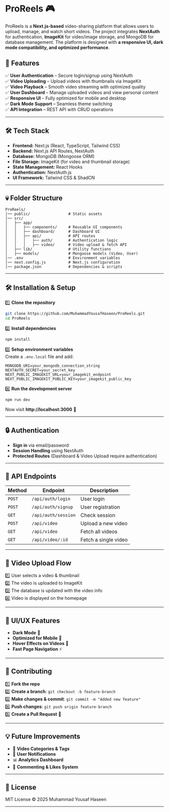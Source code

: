 # ProReels 🎮  

ProReels is a **Next.js-based** video-sharing platform that allows users to upload, manage, and watch short videos. The project integrates **NextAuth** for authentication, **ImageKit** for video/image storage, and MongoDB for database management. The platform is designed with **a responsive UI, dark mode compatibility, and optimized performance**.

## 🚀 Features  

✅ **User Authentication** – Secure login/signup using NextAuth  
✅ **Video Uploading** – Upload videos with thumbnails via ImageKit  
✅ **Video Playback** – Smooth video streaming with optimized quality  
✅ **User Dashboard** – Manage uploaded videos and view personal content  
✅ **Responsive UI** – Fully optimized for mobile and desktop  
✅ **Dark Mode Support** – Seamless theme switching  
✅ **API Integration** – REST API with CRUD operations  

---

## 🛠 Tech Stack  

- **Frontend:** Next.js (React, TypeScript, Tailwind CSS)  
- **Backend:** Next.js API Routes, NextAuth  
- **Database:** MongoDB (Mongoose ORM)  
- **File Storage:** ImageKit (for video and thumbnail storage)  
- **State Management:** React Hooks  
- **Authentication:** NextAuth.js  
- **UI Framework:** Tailwind CSS & ShadCN  

---

## 💀 Folder Structure  

```
ProReels/
│── public/                 # Static assets
│── src/
│   ├── app/
│   │   ├── components/     # Reusable UI components
│   │   ├── dashboard/      # Dashboard UI
│   │   ├── api/            # API routes
│   │   │   ├── auth/       # Authentication logic
│   │   │   ├── video/      # Video upload & fetch API
│   ├── lib/                # Utility functions
│   ├── models/             # Mongoose models (Video, User)
│── .env                    # Environment variables
│── next.config.js          # Next.js configuration
│── package.json            # Dependencies & scripts
```

---

## 🛠 Installation & Setup  

1️⃣ **Clone the repository**  
```sh
git clone https://github.com/MuhammadYousafHaseen/ProReels.git
cd ProReels
```

2️⃣ **Install dependencies**  
```sh
npm install
```

3️⃣ **Setup environment variables**  
Create a `.env.local` file and add:  
```env
MONGODB_URI=your_mongodb_connection_string
NEXTAUTH_SECRET=your_secret_key
NEXT_PUBLIC_IMAGEKIT_URL=your_imagekit_endpoint
NEXT_PUBLIC_IMAGEKIT_PUBLIC_KEY=your_imagekit_public_key
```

4️⃣ **Run the development server**  
```sh
npm run dev
```
Now visit **http://localhost:3000** 🎉  

---

## 🔒 Authentication  

- **Sign in** via email/password  
- **Session Handling** using NextAuth  
- **Protected Routes** (Dashboard & Video Upload require authentication)  

---

## 📌 API Endpoints  

| Method | Endpoint             | Description               |
|--------|----------------------|---------------------------|
| `POST` | `/api/auth/login`    | User login               |
| `POST` | `/api/auth/signup`   | User registration        |
| `GET`  | `/api/auth/session`  | Check session            |
| `POST` | `/api/video`         | Upload a new video       |
| `GET`  | `/api/video`         | Fetch all videos         |
| `GET`  | `/api/video/:id`     | Fetch a single video     |

---

## 🎥 Video Upload Flow  

1️⃣ User selects a video & thumbnail  
2️⃣ The video is uploaded to ImageKit  
3️⃣ The database is updated with the video info  
4️⃣ Video is displayed on the homepage  

---

## 🎨 UI/UX Features  

- **Dark Mode** 🌙  
- **Optimized for Mobile** 📱  
- **Hover Effects on Videos** 🎥  
- **Fast Page Navigation** ⚡  

---

## 👥 Contributing  

1️⃣ **Fork the repo**  
2️⃣ **Create a branch**: `git checkout -b feature-branch`  
3️⃣ **Make changes & commit**: `git commit -m "Added new feature"`  
4️⃣ **Push changes**: `git push origin feature-branch`  
5️⃣ **Create a Pull Request** 🚀  

---

## 💡 Future Improvements  

- 🔄 **Video Categories & Tags**  
- 🔔 **User Notifications**  
- 📊 **Analytics Dashboard**  
- 💬 **Commenting & Likes System**  

---

## 📄 License  

MIT License © 2025 Muhammad Yousaf Haseen  

---

